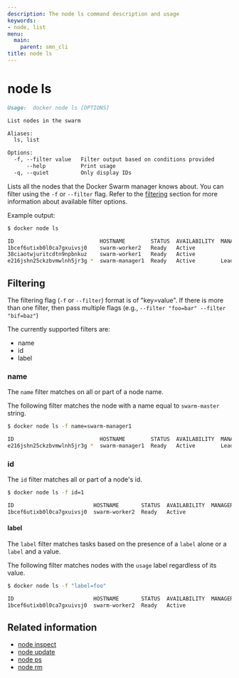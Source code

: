 ```yaml
---
description: The node ls command description and usage
keywords:
- node, list
menu:
  main:
    parent: smn_cli
title: node ls
---
```


# node ls

```markdown
Usage:  docker node ls [OPTIONS]

List nodes in the swarm

Aliases:
  ls, list

Options:
  -f, --filter value   Filter output based on conditions provided
      --help           Print usage
  -q, --quiet          Only display IDs
```

Lists all the nodes that the Docker Swarm manager knows about. You can filter using the `-f` or `--filter` flag. Refer to the [filtering](#filtering) section for more information about available filter options.

Example output:

```bash
$ docker node ls

ID                           HOSTNAME        STATUS  AVAILABILITY  MANAGER STATUS
1bcef6utixb0l0ca7gxuivsj0    swarm-worker2   Ready   Active
38ciaotwjuritcdtn9npbnkuz    swarm-worker1   Ready   Active
e216jshn25ckzbvmwlnh5jr3g *  swarm-manager1  Ready   Active        Leader
```

## Filtering

The filtering flag (`-f` or `--filter`) format is of "key=value". If there is more
than one filter, then pass multiple flags (e.g., `--filter "foo=bar" --filter "bif=baz"`)

The currently supported filters are:

* name
* id
* label

### name

The `name` filter matches on all or part of a node name.

The following filter matches the node with a name equal to `swarm-master` string.

```bash
$ docker node ls -f name=swarm-manager1

ID                           HOSTNAME        STATUS  AVAILABILITY  MANAGER STATUS
e216jshn25ckzbvmwlnh5jr3g *  swarm-manager1  Ready   Active        Leader
```

### id

The `id` filter matches all or part of a node's id.

```bash
$ docker node ls -f id=1

ID                         HOSTNAME       STATUS  AVAILABILITY  MANAGER STATUS
1bcef6utixb0l0ca7gxuivsj0  swarm-worker2  Ready   Active
```

#### label

The `label` filter matches tasks based on the presence of a `label` alone or a `label` and a
value.

The following filter matches nodes with the `usage` label regardless of its value.

```bash
$ docker node ls -f "label=foo"

ID                         HOSTNAME       STATUS  AVAILABILITY  MANAGER STATUS
1bcef6utixb0l0ca7gxuivsj0  swarm-worker2  Ready   Active
```


## Related information

* [node inspect](node_inspect.md)
* [node update](node_update.md)
* [node ps](node_ps.md)
* [node rm](node_rm.md)
